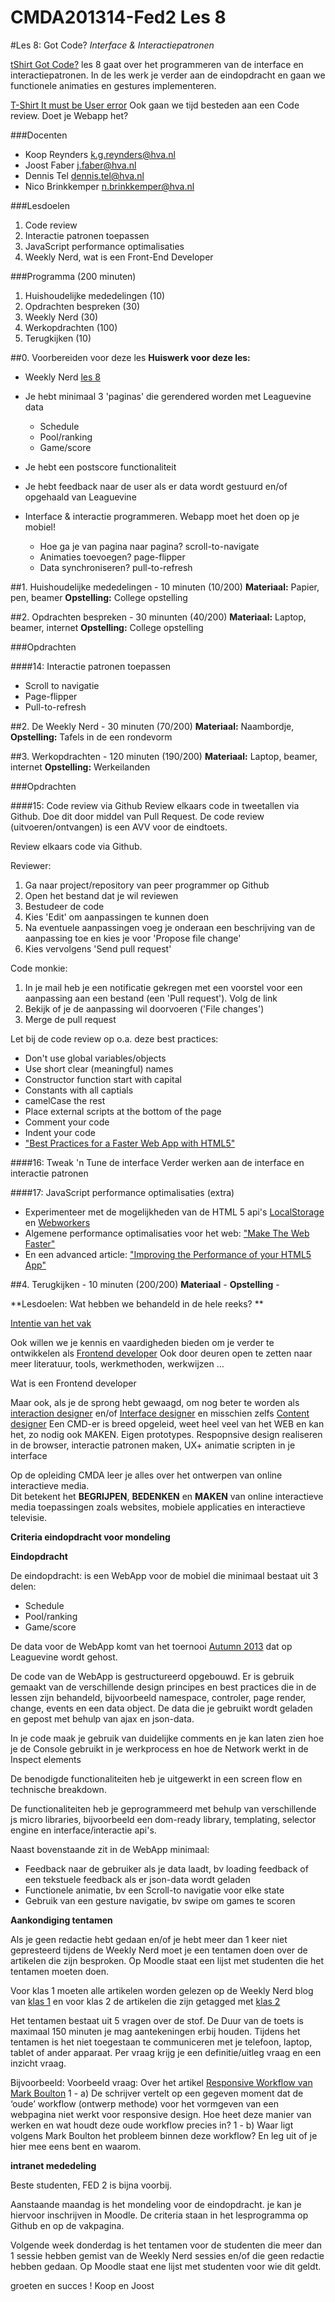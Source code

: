 CMDA201314-Fed2 Les 8
=====================

#Les 8: Got Code?
*Interface & Interactiepatronen*

[tShirt Got Code?](http://www.zazzle.com/got_code_shirt-235181433578776102)
les 8 gaat over het programmeren van de interface en interactiepatronen. In de les werk je verder aan de eindopdracht en gaan we functionele animaties en gestures implementeren. 

[T-Shirt It must be User error](http://www.zazzle.com/it_must_be_user_error_tees-235797644708160457)
Ook gaan we tijd besteden aan een Code review. Doet je Webapp het? 


###Docenten
* Koop Reynders k.g.reynders@hva.nl   
* Joost Faber j.faber@hva.nl  
* Dennis Tel dennis.tel@hva.nl   
* Nico Brinkkemper n.brinkkemper@hva.nl  

###Lesdoelen

1. Code review
2. Interactie patronen toepassen
3. JavaScript performance optimalisaties
4. Weekly Nerd, wat is een Front-End Developer



###Programma (200 minuten)
1. Huishoudelijke mededelingen (10)
2. Opdrachten bespreken (30)
3. Weekly Nerd (30) 
3. Werkopdrachten (100)
4. Terugkijken (10) 


##0. Voorbereiden voor deze les
**Huiswerk voor deze les:**

* Weekly Nerd [les 8](http://weeklynerd.tumblr.com/tagged/fed1314)

* Je hebt minimaal 3 'paginas' die gerendered worden met Leaguevine data
	- Schedule
	- Pool/ranking 
	- Game/score
	
* Je hebt een postscore functionaliteit

* Je hebt feedback naar de user als er data wordt gestuurd en/of opgehaald van Leaguevine

* Interface & interactie programmeren. Webapp moet het doen op je mobiel!
	- Hoe ga je van pagina naar pagina? scroll-to-navigate
	- Animaties toevoegen? page-flipper
	- Data synchroniseren? pull-to-refresh



##1. Huishoudelijke mededelingen - 10 minuten (10/200)
**Materiaal:** Papier, pen, beamer 
**Opstelling:** College opstelling


##2. Opdrachten bespreken - 30 minunten (40/200)
**Materiaal:** Laptop, beamer, internet
**Opstelling:** College opstelling

###Opdrachten

####14: Interactie patronen toepassen

* Scroll to navigatie
* Page-flipper
* Pull-to-refresh


##2. De Weekly Nerd - 30 minuten (70/200)
**Materiaal:** Naambordje, 
**Opstelling:** Tafels in de een rondevorm




##3. Werkopdrachten - 120 minuten (190/200)
**Materiaal:** Laptop, beamer, internet
**Opstelling:** Werkeilanden


###Opdrachten

####15: Code review via Github
Review elkaars code in tweetallen via Github. Doe dit door middel van Pull Request. De code review (uitvoeren/ontvangen) is een AVV voor de eindtoets.

Review elkaars code via Github.

Reviewer:

1. Ga naar project/repository van peer programmer op Github  
2. Open het bestand dat je wil reviewen  
3. Bestudeer de code  
4. Kies 'Edit' om aanpassingen te kunnen doen 
5. Na eventuele aanpassingen voeg je onderaan een beschrijving van de aanpassing toe en kies je voor 'Propose file change'  
6. Kies vervolgens 'Send pull request'  

Code monkie:  
 
1. In je mail heb je een notificatie gekregen met een voorstel voor een  aanpassing aan een bestand (een 'Pull request'). Volg de link   
2. Bekijk of je de aanpassing   wil doorvoeren ('File changes')   
3. Merge de pull request  

Let bij de code review op o.a. deze best practices:

* Don't use global variables/objects
* Use short clear (meaningful) names
* Constructor function start with capital
* Constants with all captials
* camelCase the rest
* Place external scripts at the bottom of the page
* Comment your code
* Indent your code
* ["Best Practices for a Faster Web App with HTML5"](http://www.html5rocks.com/en/tutorials/speed/quick/)

####16: Tweak 'n Tune de interface
Verder werken aan de interface en interactie patronen

####17: JavaScript performance optimalisaties (extra)
* Experimenteer met de mogelijkheden van de HTML 5 api's [LocalStorage](http://www.html5rocks.com/en/tutorials/offline/whats-offline/) en [Webworkers](http://www.html5rocks.com/en/tutorials/workers/basics/)
* Algemene performance optimalisaties voor het web: ["Make The Web Faster"](https://developers.google.com/speed/articles/)
* En een advanced article: ["Improving the Performance of your HTML5 App"](http://www.html5rocks.com/en/tutorials/speed/html5/)




##4. Terugkijken - 10 minuten (200/200)
**Materiaal** - 
**Opstelling** -  

**Lesdoelen: Wat hebben we behandeld in de hele reeks? **

[Intentie van het vak](http://intra.iam.hva.nl/content/1314/verdieping2/frontend_2/studiegids/)

Ook willen we je kennis en vaardigheden bieden om je verder te ontwikkelen als [Frontend developer](http://intra.iam.hva.nl/content/algemeen/beroepsrollen/frontend_developer/) Ook door deuren open te zetten naar meer literatuur, tools, werkmethoden, werkwijzen …

Wat is een Frontend developer

Maar ook, als je de sprong hebt gewaagd, om nog beter te worden als  [interaction designer](http://intra.iam.hva.nl/content/algemeen/beroepsrollen/interaction_designer/) en/of [Interface designer](http://intra.iam.hva.nl/content/algemeen/beroepsrollen/visual_interface_designer/) en misschien zelfs [Content designer](http://intra.iam.hva.nl/content/algemeen/beroepsrollen/content_manager/)
Een CMD-er is breed opgeleid, weet heel veel van het WEB en kan het, zo nodig ook MAKEN. Eigen prototypes. Respopnsive design realiseren in de browser, interactie patronen maken, UX+ animatie scripten in je interface

Op de opleiding CMDA leer je alles over het ontwerpen van online interactieve media.  
Dit betekent het **BEGRIJPEN**, **BEDENKEN** en **MAKEN** van online interactieve media toepassingen zoals websites, mobiele applicaties en interactieve televisie.






**Criteria eindopdracht voor mondeling**

**Eindopdracht**

De eindopdracht: is een WebApp voor de mobiel die minimaal bestaat uit 3 delen:

 - Schedule
 - Pool/ranking 
 - Game/score
	
De data voor de WebApp komt van het toernooi [Autumn 2013](https://www.leaguevine.com/tournaments/19389/autumn-2013/) dat op Leaguevine wordt gehost.

De code van de WebApp is gestructureerd opgebouwd. Er is gebruik gemaakt van de verschillende design principes en best practices die in de lessen zijn behandeld, bijvoorbeeld namespace, controler, page render, change, events en een data object. De data die je gebruikt wordt geladen en gepost met behulp van ajax en json-data. 

In je code maak je gebruik van duidelijke comments en je kan laten zien hoe je de Console gebruikt in je werkprocess en hoe de Network werkt in de Inspect elements

De benodigde functionaliteiten heb je uitgewerkt in een screen flow en technische breakdown. 

De functionaliteiten heb je geprogrammeerd met behulp van verschillende js micro libraries, bijvoorbeeld een dom-ready library, templating, selector engine en interface/interactie api's.

Naast bovenstaande zit in de WebApp minimaal:

 - Feedback naar de gebruiker als je data laadt, bv loading feedback of een tekstuele feedback als er json-data wordt geladen
 - Functionele animatie, bv een  Scroll-to navigatie voor elke state
 - Gebruik van een gesture navigatie, bv swipe om games te scoren



**Aankondiging tentamen**

Als je geen redactie hebt gedaan en/of je hebt meer dan 1 keer niet gepresteerd tijdens de Weekly Nerd moet je een tentamen doen over de artikelen die zijn besproken. Op Moodle staat een lijst met studenten die het tentamen moeten doen.

Voor klas 1 moeten alle artikelen worden gelezen op de Weekly Nerd blog van  [klas 1](http://weeklynerd.tumblr.com/tagged/klas1) en voor klas 2 de artikelen die zijn getagged met [klas 2](http://weeklynerd.tumblr.com/tagged/klas2)

Het tentamen bestaat uit 5 vragen over de stof. De Duur van de toets is maximaal 150 minuten je mag aantekeningen erbij houden. Tijdens het tentamen is het niet toegestaan te communiceren met je telefoon, laptop, tablet of ander apparaat.
Per vraag krijg je een definitie/uitleg vraag en een inzicht vraag.

Bijvoorbeeld:
Voorbeeld vraag: Over het artikel [Responsive Workflow van Mark Boulton](http://www.markboulton.co.uk/journal/responsive-summit-workflow)
1 - a) De schrijver vertelt op een gegeven moment dat de ‘oude’ workflow (ontwerp methode) voor het vormgeven van een webpagina niet werkt voor responsive design. Hoe heet deze manier van werken en wat houdt deze oude workflow precies in?
1 - b) Waar ligt volgens Mark Boulton het probleem binnen deze workflow? En leg uit of je hier mee eens bent en waarom.


**intranet mededeling**

Beste studenten, FED 2 is bijna voorbij.

Aanstaande maandag is het mondeling voor de eindopdracht. je kan je hiervoor inschrijven in Moodle. De criteria staan in het lesprogramma op Github en op de vakpagina.

Volgende week donderdag is het tentamen voor de studenten die meer dan 1 sessie hebben gemist van de Weekly Nerd sessies en/of die geen redactie hebben gedaan. Op Moodle staat ene lijst met studenten voor wie dit geldt.

groeten en succes !
Koop en Joost

